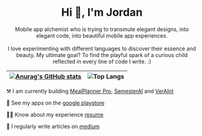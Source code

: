 <h1 align="center">Hi 👋, I'm Jordan</h1>
<p align="center">Mobile app alchemist who is trying to transmute elegant designs, into elegant code, into beautiful mobile app experiences. <br/><br/>I love experimenting with different languages to discover their essence and beauty. My ultimate goal? To find the playful spark of a curious child reflected in every line of code I write. :)</p>


| [![Anurag's GitHub stats](https://github-readme-stats.vercel.app/api?username=jordan-jakisa&show_icons=true&theme=transparent)](https://github.com/anuraghazra/github-readme-stats) | ![Top Langs](https://github-readme-stats.vercel.app/api/top-langs/?username=jordan-jakisa&layout=compact&theme=transparent)    |
| --------- | --------- |

⚒️ I am currently building [MealPlanner Pro](https://play.google.com/store/apps/details?id=com.wankai.mealplannerpro), [SemesterAI](https://play.google.com/store/apps/details?id=tech.bawano.semester&hl=en_US) and [VerAInt](https://veraint.de/)

📇 See my apps on the [google playstore](https://play.google.com/store/apps/dev?id=7809841656027328575)

👷‍♂️ Know about my experience [resume](https://jordan-jakisa.github.io/resume_jordan/)

📝 I regularly write articles on [medium](https://medium.com/@jordan-mungujakisa)
